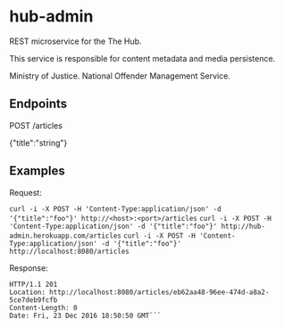 hub-admin
====

REST microservice for the The Hub.

This service is responsible for content metadata and media persistence.

Ministry of Justice.
National Offender Management Service.

Endpoints
----
POST /articles 

{"title":"string"}

Examples
----
Request:

```curl -i -X POST -H 'Content-Type:application/json' -d '{"title":"foo"}' http://<host>:<port>/articles```
```curl -i -X POST -H 'Content-Type:application/json' -d '{"title":"foo"}' http://hub-admin.herokuapp.com/articles```
```curl -i -X POST -H 'Content-Type:application/json' -d '{"title":"foo"}' http://localhost:8080/articles```

Response:

```
HTTP/1.1 201 
Location: http://localhost:8080/articles/eb62aa48-96ee-474d-a8a2-5ce7deb9fcfb
Content-Length: 0
Date: Fri, 23 Dec 2016 18:50:50 GMT```
